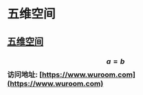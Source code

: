 # 五维空间

## [五维空间](https://www.wuroom.com)

### $$a = b$$ 访问地址: [https://www.wuroom.com](https://www.wuroom.com)



